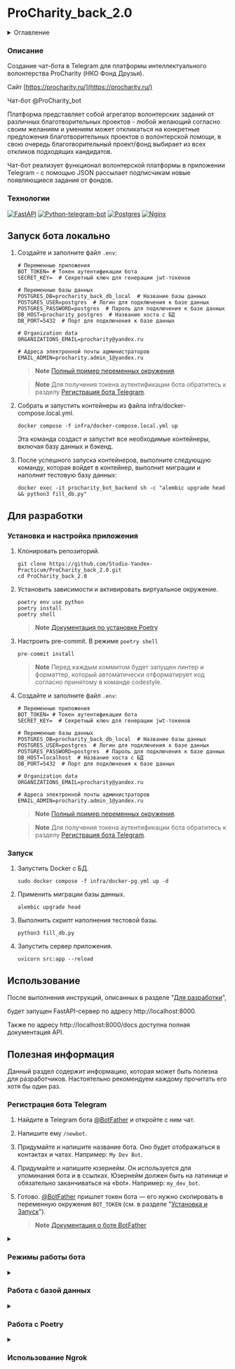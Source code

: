 # ProCharity_back_2.0

<details>
  <summary>Оглавление</summary>
  <ol>
    <li>
      <a href="#описание">Описание</a>
      <ul>
        <li><a href="#технологии">Технологии</a></li>
      </ul>
    </li>
    <li>
    <a href="#запуск-бота-локально">Запуск бота локально</a>
    </li>
    <li>
      <a href="#для-разработки">Для разработки</a>
      <ul>
        <li><a href="#установка-и-настройка-приложения">Установка и настройка приложения</a></li>
        <li><a href="#запуск">Запуск</a></li>
      </ul>
    </li>
    <li><a href="#использование">Использование</a></li>
    <li>
      <a href="#полезная-информация">Полезная информация</a>
      <ul>
        <li><a href="#регистрация-бота-telegram">Регистрация бота Telegram</a></li>
        <li><a href="#режимы-работы-бота">Режимы работы бота</a></li>
        <li><a href="#работа-с-базой-данных">Работа с базой данных</a></li>
        <li><a href="#работа-с-poetry">Работа с Poetry</a></li>
        <li><a href="#использование-ngrok">Использование Ngrok</a></li>
      </ul>
    </li>
  </ol>
</details>

### Описание

Создание чат-бота в Telegram для платформы интеллектуального волонтерства
ProCharity (НКО Фонд Друзья).

Сайт [https://procharity.ru/](https://procharity.ru/)

Чат-бот @ProCharity_bot

Платформа представляет собой агрегатор волонтерских заданий от различных
благотворительных проектов - любой желающий согласно своим желаниям и
умениям может откликаться на конкретные предложения благотворительных
проектов о волонтерской помощи, в свою очередь благотворительный проект/фонд
выбирает из всех откликов подходящих кандидатов.

Чат-бот реализует функционал волонтерской платформы в приложении Telegram -
с помощью JSON рассылает подписчикам новые появляющиеся задания от фондов.

### Технологии

[![FastAPI][FastAPI-badge]][FastAPI-url]
[![Python-telegram-bot][Python-telegram-bot-badge]][Python-telegram-bot-url]
[![Postgres][Postgres-badge]][Postgres-url]
[![Nginx][Nginx-badge]][Nginx-url]

## Запуск бота локально

1. Создайте и заполните файл `.env`:

    ```dotenv
   # Переменные приложения
   BOT_TOKEN= # Токен аутентификации бота
   SECRET_KEY=  # Cекретный ключ для генерации jwt-токенов

   # Переменные базы данных
   POSTGRES_DB=procharity_back_db_local  # Название базы данных
   POSTGRES_USER=postgres  # Логин для подключения к базе данных
   POSTGRES_PASSWORD=postgres  # Пароль для подключения к базе данных
   DB_HOST=procharity_postgres  # Название хоста с БД
   DB_PORT=5432  # Порт для подключения к базе данных

   # Organization data
   ORGANIZATIONS_EMAIL=procharity@yandex.ru

   # Адреса электронной почты администраторов
   EMAIL_ADMIN=procharity.admin_1@yandex.ru
    ```

    > **Note**
   > [Полный пример переменных окружения](env.example).

    > **Note**
   > Для получения токена аутентификации бота обратитесь к
    разделу [Регистрация бота Telegram](#регистрация-бота-telegram).


2. Собрать и запустить контейнеры из файла infra/docker-compose.local.yml.

    ```shell
    docker compose -f infra/docker-compose.local.yml up
    ```
    Эта команда создаст и запустит все необходимые контейнеры, включая базу данных и бэкенд.

3. После успешного запуска контейнеров, выполните следующую команду, которая войдет в контейнер, выполнит миграции и наполнит тестовую базу данных:

    ```shell
    docker exec -it procharity_bot_backend sh -c "alembic upgrade head && python3 fill_db.py"
    ```

## Для разработки

### Установка и настройка приложения

1. Клонировать репозиторий.

    ```shell
    git clone https://github.com/Studio-Yandex-Practicum/ProCharity_back_2.0.git
    cd ProCharity_back_2.0
    ```

2. Установить зависимости и активировать виртуальное окружение.

    ```shell
    poetry env use python
    poetry install
    poetry shell
    ```

    > **Note**
   > [Документация по установке Poetry](https://python-poetry.org/docs/#installation)
3. Настроить pre-commit.
В режиме ```poetry shell```
   ```
   pre-commit install
   ```
   > **Note**
   > Перед каждым коммитом будет запущен линтер и форматтер,
   который автоматически отформатирует код согласно принятому в команде codestyle.

4. Создайте и заполните файл `.env`:

    ```dotenv
   # Переменные приложения
   BOT_TOKEN= # Токен аутентификации бота
   SECRET_KEY=  # Cекретный ключ для генерации jwt-токенов

   # Переменные базы данных
   POSTGRES_DB=procharity_back_db_local  # Название базы данных
   POSTGRES_USER=postgres  # Логин для подключения к базе данных
   POSTGRES_PASSWORD=postgres  # Пароль для подключения к базе данных
   DB_HOST=localhost  # Название хоста с БД
   DB_PORT=5432  # Порт для подключения к базе данных

   # Organization data
   ORGANIZATIONS_EMAIL=procharity@yandex.ru

   # Адреса электронной почты администраторов
   EMAIL_ADMIN=procharity.admin_1@yandex.ru
    ```

    > **Note**
   > [Полный пример переменных окружения](env.example).

    > **Note**
   > Для получения токена аутентификации бота обратитесь к
    разделу [Регистрация бота Telegram](#регистрация-бота-telegram).

### Запуск

1. Запустить Docker с БД.

    ```shell
    sudo docker compose -f infra/docker-pg.yml up -d
    ````

2. Применить миграции базы данных.

    ```shell
    alembic upgrade head

3. Выполнить скрипт наполнения тестовой базы.

    ```shell
    python3 fill_db.py
    ```

4. Запустить сервер приложения.

    ```shell
    uvicorn src:app --reload
    ```

## Использование

После выполнения инструкций, описанных в разделе "[Для разработки](#для-разработки)",

будет запущен FastAPI-сервер по адресу http://localhost:8000.

Также по адресу http://localhost:8000/docs доступна полная документация API.

## Полезная информация

Данный раздел содержит информацию, которая может быть полезна для разработчиков.
Настоятельно рекомендуем каждому прочитать его хотя бы один раз.

### Регистрация бота Telegram

1. Найдите в Telegram бота [@BotFather](https://t.me/botfather) и откройте с ним чат.

2. Напишите ему `/newbot`.

3. Придумайте и напишите название бота. Оно будет отображаться в контактах и
чатах. Например: `My Dev Bot`.

4. Придумайте и напишите юзернейм. Он используется для упоминания бота и в
ссылках. Юзернейм должен быть на латинице и обязательно заканчиваться на
«bot». Например: `my_dev_bot`.

5. Готово. [@BotFather](https://t.me/botfather) пришлет токен бота — его нужно
скопировать в переменную окружения `BOT_TOKEN` (см. в разделе "[Установка и Запуск](#установка-и-запуск)").

    > **Note**
    > [Документация о боте BotFather](https://core.telegram.org/bots/features#botfather)

<details>
  <summary><h3>Режимы работы бота</h3></summary>

1. Запуск без API приложения

    Выполнить скрипт запуска.

    ```shell
    python src/run.py
    ```

    > **Warning**:
         Возможно только в режиме [polling](#polling).

2. Polling

    Задать значение переменной окружения (`.env`).

    ```dotenv
    BOT_WEBHOOK_MODE=False
    ```

3. Webhook

    Задать значение переменным окружения (`.env`).

    ``` dotenv
    BOT_WEBHOOK_MODE=True
    APPLICATION_URL=http://example.com  # Пример
    ```

    > **Note**
   > [Подробнее о webhooks](https://github.com/python-telegram-bot/python-telegram-bot/wiki/Webhooks)

    > **Note**
   > Для теста через HTTPS можно использовать [Ngrok](https://ngrok.com/)
   > (см. раздел "[Использование Ngrok](#использование-ngrok)").
</details>

<details>
  <summary><h3>Работа с базой данных</h3></summary>

#### Создание миграций

1. Применить существующие миграции:

    ```shell
    alembic upgrade head
    ```

2. Создать новую миграцию:

    ```shell
    alembic revision --autogenerate -m "<Название миграции>"
    ```

    В название миграции указывается
    для какого поля или модели внесены изменения, например:

    * add_shift_model
    * shift_add_field_title
    * shift_remove_field_title

3. Повторить пункт 1, для применения созданной миграции.

#### Откат миграций

1. Откатить последнюю миграцию:

    ```shell
    alembic downgrade -1
    ```
</details>

<details>
  <summary><h3>Работа с Poetry</h3></summary>

В этом разделе представлены наиболее часто используемые команды.

Подробнее: https://python-poetry.org/docs/cli/

1. Настройка окружения проекта
Установку необходимо выполнять через curl, как в документации.

    ```shell
    poetry env use python3.11; poetry install
    ```

2. Активировать виртуальное окружение

    ```shell
    poetry shell
    ```

3. Добавить зависимость

    ```shell
    poetry add <package_name>
    ```

    > **Note**
   > Использование флага `--dev (-D)` позволяет установить зависимость,
   > необходимую только для разработки.
   > Это полезно для разделения develop и prod зависимостей.

#### Запустить скрипт без активации виртуального окружения

```shell
poetry run <script_name>.py
```
</details>

<details>
  <summary><h3>Использование Ngrok</h3></summary>

Этот раздел будет полезен, если у вас нет доменного имени с установленным
SSL-сертификатом.

[Ngrok](https://ngrok.com/) — это инструмент, который позволяет создавать временный общедоступный
адрес (туннель) для вашего локального сервера, находящимся за NAT или
брандмауэром.

Подробнее: https://ngrok.com/

### Для установки следуйте официальным инструкциям.

    https://ngrok.com/download

**В режиме локального запуска.**

1. Запустите сервер:

   ```
   ngrok http http://127.0.0.1:8000/
   ```
2. Задайте значение переменной окружения в файле (.env) :

   ```
   APPLICATION_URL=https://1234-56-78-9.eu.ngrok.io  
   # Это пример. Рабочее значение нужно взять
   в появившемся окне ngrock п.1
   ```

**В режиме разработки. Задайте значение переменной окружения в (.env).**

   ``` dotenv
   USE_NGROK=True
   ```
</details>



<!-- MARKDOWN LINKS & BADGES -->

[FastAPI-url]: https://fastapi.tiangolo.com/
[FastAPI-badge]: https://img.shields.io/badge/FastAPI-005571?style=for-the-badge&logo=fastapi

[Python-telegram-bot-url]: https://github.com/python-telegram-bot/python-telegram-bot
[Python-telegram-bot-badge]: https://img.shields.io/badge/python--telegram--bot-2CA5E0?style=for-the-badge

[Postgres-url]: https://www.postgresql.org/
[Postgres-badge]: https://img.shields.io/badge/postgres-%23316192.svg?style=for-the-badge&logo=postgresql&logoColor=white

[Nginx-url]: https://nginx.org
[Nginx-badge]: https://img.shields.io/badge/nginx-%23009639.svg?style=for-the-badge&logo=nginx&logoColor=white~~
